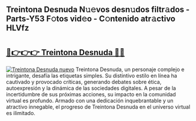 ## Treintona Desnuda N𝚞𝚎vos desn𝚞dos filtr𝚊dos - Parts-Y53 F𝚘tos vid𝚎o - C𝚘ntenido atr𝚊ctivo HLVfz

# <h2><a href="http://mbblkz4.tromn.icu/?c=Treintona+Desnuda">🔗👉👉👉 Treintona Desnuda 🔗🔗</a></h2>

[![Treintona Desnuda nuevo](https://i.imgur.com/pEAQMta.gif)](http://mbblkz4.tromn.icu/?c=Treintona+Desnuda)
Treintona Desnuda, un personaje complejo e intrigante, desafía las etiquetas simples. Su distintivo estilo en línea ha cautivado y provocado críticas, generando debates sobre ética, autoexpresión y la dinámica de las sociedades digitales. A pesar de la incertidumbre de sus próximas acciones, su impacto en la comunidad virtual es profundo. Armado con una dedicación inquebrantable y un atractivo innegable, el progreso de Treintona Desnuda en el universo virtual es ilimitado.
